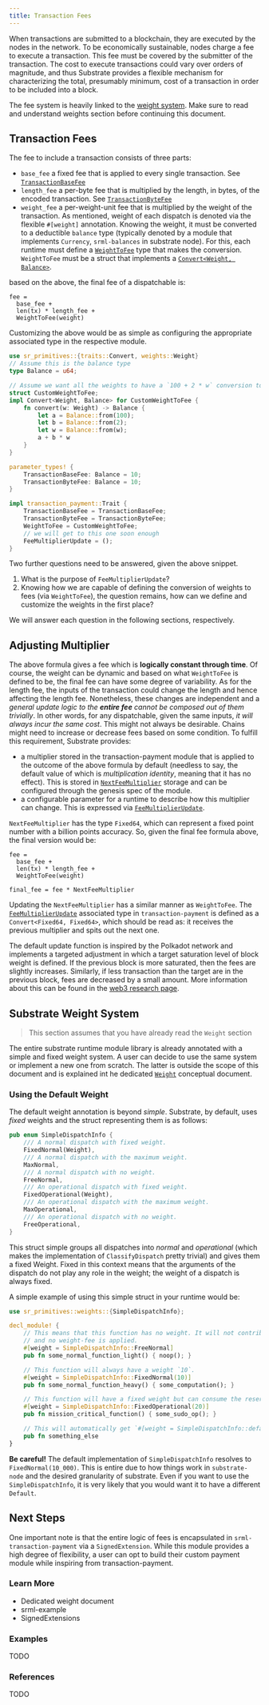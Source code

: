 ```yaml
---
title: Transaction Fees
---
```


When transactions are submitted to a blockchain, they are executed by the nodes in the network. To
be economically sustainable, nodes charge a fee to execute a transaction. This fee must be covered
by the submitter of the transaction. The cost to execute transactions could vary over orders of
magnitude, and thus Substrate provides a flexible mechanism for characterizing the total, presumably
minimum, cost of a transaction in order to be included into a block.

The fee system is heavily linked to the [weight system](). Make sure to read and understand weights
section before continuing this document.

## Transaction Fees

The fee to include a transaction consists of three parts:

* `base_fee` a fixed fee that is applied to every single transaction. See
  [`TransactionBaseFee`](https://crates.parity.io/srml_transaction_payment/trait.Trait.html#associatedtype.TransactionBaseFee)
* `length_fee` a per-byte fee that is multiplied by the length, in bytes, of the encoded
  transaction. See
  [`TransactionByteFee`](https://crates.parity.io/srml_transaction_payment/trait.Trait.html#associatedtype.TransactionByteFee)
* `weight_fee` a per-weight-unit fee that is multiplied by the weight of the transaction. As
  mentioned, weight of each dispatch is denoted via the flexible `#[weight]` annotation. Knowing the
  weight, it must be converted to a deductible `balance` type (typically denoted by a module that
  implements `Currency`, `srml-balances` in substrate node). For this, each runtime must define a
  [`WeightToFee`](https://crates.parity.io/srml_transaction_payment/trait.Trait.html#associatedtype.WeightToFee)
  type that makes the conversion. `WeightToFee` must be a struct that implements a [`Convert<Weight,
  Balance>`](https://crates.parity.io/sr_primitives/traits/trait.Convert.html).

based on the above, the final fee of a dispatchable is:

```
fee =
  base_fee +
  len(tx) * length_fee +
  WeightToFee(weight)
```

Customizing the above would be as simple as configuring the appropriate associated type in the
respective module.

```rust
use sr_primitives::{traits::Convert, weights::Weight}
// Assume this is the balance type
type Balance = u64;

// Assume we want all the weights to have a `100 + 2 * w` conversion to fees
struct CustomWeightToFee;
impl Convert<Weight, Balance> for CustomWeightToFee {
    fn convert(w: Weight) -> Balance {
        let a = Balance::from(100);
        let b = Balance::from(2);
        let w = Balance::from(w);
        a + b * w
    }
}

parameter_types! {
    TransactionBaseFee: Balance = 10;
    TransactionByteFee: Balance = 10;
}

impl transaction_payment::Trait {
    TransactionBaseFee = TransactionBaseFee;
    TransactionByteFee = TransactionByteFee;
    WeightToFee = CustomWeightToFee;
    // we will get to this one soon enough
    FeeMultiplierUpdate = ();
}

```

Two further questions need to be answered, given the above snippet.

1. What is the purpose of `FeeMultiplierUpdate`?
2. Knowing how we are capable of defining the conversion of weights to fees (via `WeightToFee`), the
   question remains, how can we define and customize the weights in the first place?

We will answer each question in the following sections, respectively.

## Adjusting Multiplier
The above formula gives a fee which is __logically constant through time__. Of course, the weight
can be dynamic and based on what `WeightToFee` is defined to be, the final fee can have some degree
of variability. As for the length fee, the inputs of the transaction could change the length and
hence affecting the length fee. Nonetheless, these changes are independent and a _general update
logic to the **entire fee** cannot be composed out of them trivially_. In other words, for any
dispatchable, given the same inputs, _it will always incur the same cost_. This might not always be
desirable. Chains might need to increase or decrease fees based on some condition.  To fulfill this
requirement, Substrate provides:
  - a multiplier stored in the transaction-payment module that is applied to the outcome of the
    above formula by default (needless to say, the default value of which is _multiplication
    identity_, meaning that it has no effect). This is stored in
    [`NextFeeMultiplier`](https://crates.parity.io/srml_transaction_payment/struct.Module.html#method.next_fee_multiplier)
    storage and can be configured through the genesis spec of the module.
  - a configurable parameter for a runtime to describe how this multiplier can change. This is
    expressed via
    [`FeeMultiplierUpdate`](https://crates.parity.io/srml_transaction_payment/trait.Trait.html#associatedtype.FeeMultiplierUpdate).

`NextFeeMultiplier` has the type `Fixed64`, which can represent a fixed point number with a billion
points accuracy. So, given the final fee formula above, the final version would be:

```
fee =
  base_fee +
  len(tx) * length_fee +
  WeightToFee(weight)

final_fee = fee * NextFeeMultiplier
```

Updating the `NextFeeMultiplier` has a similar manner as `WeightToFee`. The
[`FeeMultiplierUpdate`](https://crates.parity.io/srml_transaction_payment/trait.Trait.html#associatedtype.FeeMultiplierUpdate)
associated type in `transaction-payment` is defined as a `Convert<Fixed64, Fixed64>`, which should
be read as: it receives the previous multiplier and spits out the next one.

The default update function is inspired by the Polkadot network and implements a targeted adjustment
in which a target saturation level of block weight is defined. If the previous block is more
saturated, then the fees are slightly increases. Similarly, if less transaction than the target are
in the previous block, fees are decreased by a small amount. More information about this can be
found in the [web3 research
page](https://research.web3.foundation/en/latest/polkadot/Token%20Economics/#relay-chain-transaction-fees).

## Substrate Weight System

> This section assumes that you have already read the `Weight` section

The entire substrate runtime module library is already annotated with a simple and fixed weight
system. A user can decide to use the same system or implement a new one from scratch. The latter is
outside the scope of this document and is explained int he dedicated [`Weight`]() conceptual
document.

### Using the Default Weight

The default weight annotation is beyond _simple_. Substrate, by default, uses _fixed_ weights and
the struct representing them is as follows:

```rust
pub enum SimpleDispatchInfo {
    /// A normal dispatch with fixed weight.
    FixedNormal(Weight),
    /// A normal dispatch with the maximum weight.
    MaxNormal,
    /// A normal dispatch with no weight.
    FreeNormal,
    /// An operational dispatch with fixed weight.
    FixedOperational(Weight),
    /// An operational dispatch with the maximum weight.
    MaxOperational,
    /// An operational dispatch with no weight.
    FreeOperational,
}
```

This struct simple groups all dispatches into _normal_ and _operational_ (which makes the
implementation of `ClassifyDispatch` pretty trivial) and gives them a fixed Weight. Fixed in this
context means that the arguments of the dispatch do not play any role in the weight; the weight of a
dispatch is always fixed.

A simple example of using this simple struct in your runtime would be:

```rust
use sr_primitives::weights::{SimpleDispatchInfo};

decl_module! {
    // This means that this function has no weight. It will not contribute to block fullness at all,
    // and no weight-fee is applied.
    #[weight = SimpleDispatchInfo::FreeNormal]
    pub fn some_normal_function_light() { noop(); }

    // This function will always have a weight `10`.
    #[weight = SimpleDispatchInfo::FixedNormal(10)]
    pub fn some_normal_function_heavy() { some_computation(); }

    // This function will have a fixed weight but can consume the reserved operational portion as well.
    #[weight = SimpleDispatchInfo::FixedOperational(20)]
    pub fn mission_critical_function() { some_sudo_op(); }

    // This will automatically get `#[weight = SimpleDispatchInfo::default()]`
    pub fn something_else
}
```

**Be careful!** The default implementation of `SimpleDispatchInfo` resolves to
`FixedNormal(10_000)`. This is entire due to how things work in `substrate-node` and the desired
granularity of substrate. Even if you want to use the `SimpleDispatchInfo`, it is very likely that
you would want it to have a different `Default`.



## Next Steps

One important note is that the entire logic of fees is encapsulated in `srml-transaction-payment`
via a `SignedExtension`. While this module provides a high degree of flexibility, a user can opt to
build their custom payment module while inspiring from transaction-payment.

### Learn More

- Dedicated weight document
- srml-example
- SignedExtensions

### Examples

TODO

### References

TODO

